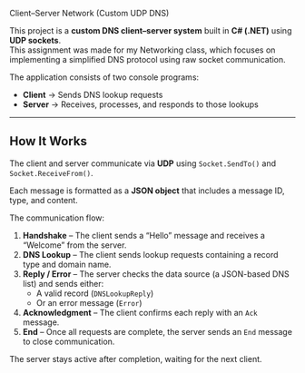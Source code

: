 Client–Server Network (Custom UDP DNS)

This project is a **custom DNS client–server system** built in **C# (.NET)** using **UDP sockets**.  
This assignment was made for my Networking class, which focuses on implementing a simplified DNS protocol using raw socket communication.

The application consists of two console programs:
- **Client** → Sends DNS lookup requests
- **Server** → Receives, processes, and responds to those lookups

---

## How It Works

The client and server communicate via **UDP** using `Socket.SendTo()` and `Socket.ReceiveFrom()`.

Each message is formatted as a **JSON object** that includes a message ID, type, and content.

The communication flow:
1. **Handshake** – The client sends a “Hello” message and receives a “Welcome” from the server.
2. **DNS Lookup** – The client sends lookup requests containing a record type and domain name.
3. **Reply / Error** – The server checks the data source (a JSON-based DNS list) and sends either:
   - A valid record (`DNSLookupReply`)
   - Or an error message (`Error`)
4. **Acknowledgment** – The client confirms each reply with an `Ack` message.
5. **End** – Once all requests are complete, the server sends an `End` message to close communication.

The server stays active after completion, waiting for the next client.

